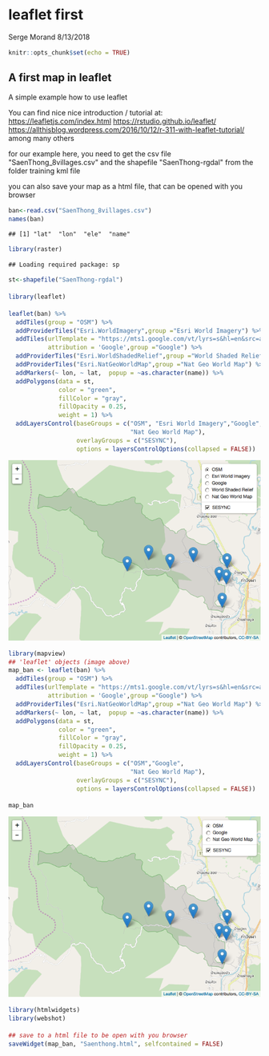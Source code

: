 leaflet first
================
Serge Morand
8/13/2018

``` r
knitr::opts_chunk$set(echo = TRUE)
```

A first map in leaflet
----------------------

A simple example how to use leaflet

You can find nice nice introduction / tutorial at: <https://leafletjs.com/index.html> <https://rstudio.github.io/leaflet/> <https://allthisblog.wordpress.com/2016/10/12/r-311-with-leaflet-tutorial/> among many others

for our example here, you need to get the csv file "SaenThong\_8villages.csv" and the shapefile "SaenThong-rgdal" from the folder training kml file

you can also save your map as a html file, that can be opened with you browser

``` r
ban<-read.csv("SaenThong_8villages.csv")
names(ban)
```

    ## [1] "lat"  "lon"  "ele"  "name"

``` r
library(raster)
```

    ## Loading required package: sp

``` r
st<-shapefile("SaenThong-rgdal")

library(leaflet)

leaflet(ban) %>%
  addTiles(group = "OSM") %>%
  addProviderTiles("Esri.WorldImagery",group ="Esri World Imagery") %>%
  addTiles(urlTemplate = "https://mts1.google.com/vt/lyrs=s&hl=en&src=app&x={x}&y={y}&z={z}&s=G",
           attribution = 'Google',group ="Google") %>%
  addProviderTiles("Esri.WorldShadedRelief",group ="World Shaded Relief") %>%
  addProviderTiles("Esri.NatGeoWorldMap",group ="Nat Geo World Map") %>%
  addMarkers(~ lon, ~ lat,  popup = ~as.character(name)) %>%
  addPolygons(data = st,
              color = "green", 
              fillColor = "gray", 
              fillOpacity = 0.25, 
              weight = 1) %>%
  addLayersControl(baseGroups = c("OSM", "Esri World Imagery","Google","World Shaded Relief",
                                  "Nat Geo World Map"), 
                   overlayGroups = c("SESYNC"),
                   options = layersControlOptions(collapsed = FALSE))
```

![](README_files/figure-markdown_github/unnamed-chunk-1-1.png)

``` r
library(mapview)
## 'leaflet' objects (image above)
map_ban <- leaflet(ban) %>%
  addTiles(group = "OSM") %>%
  addTiles(urlTemplate = "https://mts1.google.com/vt/lyrs=s&hl=en&src=app&x={x}&y={y}&z={z}&s=G",
           attribution = 'Google',group ="Google") %>%
  addProviderTiles("Esri.NatGeoWorldMap",group ="Nat Geo World Map") %>%
  addMarkers(~ lon, ~ lat,  popup = ~as.character(name)) %>%
  addPolygons(data = st,
              color = "green", 
              fillColor = "gray", 
              fillOpacity = 0.25, 
              weight = 1) %>%
  addLayersControl(baseGroups = c("OSM","Google",
                                  "Nat Geo World Map"), 
                   overlayGroups = c("SESYNC"),
                   options = layersControlOptions(collapsed = FALSE))

map_ban
```

![](README_files/figure-markdown_github/unnamed-chunk-1-2.png)

``` r
library(htmlwidgets)
library(webshot)

## save to a html file to be open with you browser
saveWidget(map_ban, "Saenthong.html", selfcontained = FALSE)
```
